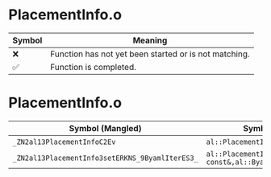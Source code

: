 # PlacementInfo.o
| Symbol | Meaning 
| ------------- | ------------- 
| :x: | Function has not yet been started or is not matching. 
| :white_check_mark: | Function is completed. 


# PlacementInfo.o
| Symbol (Mangled) | Symbol (Demangled) | Decompiled? |
| ------------- |  ------------- | ------------- |
| `_ZN2al13PlacementInfoC2Ev` | `al::PlacementInfo::PlacementInfo(void)` | :white_check_mark: |
| `_ZN2al13PlacementInfo3setERKNS_9ByamlIterES3_` | `al::PlacementInfo::set(al::ByamlIter const&,al::ByamlIter const&)` | :white_check_mark: |
